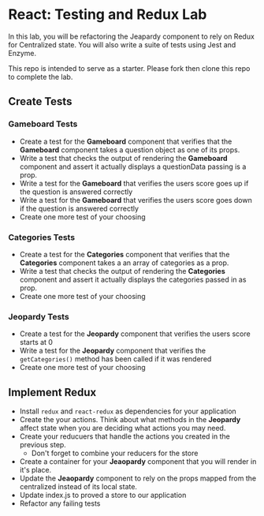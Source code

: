 # React: Testing and Redux Lab 
In this lab, you will be refactoring the Jeapardy component to rely on Redux for Centralized state. You will also write a suite of tests using Jest and Enzyme.

This repo is intended to serve as a starter. Please fork then clone this repo to complete the lab.

## Create Tests

### Gameboard Tests
* Create a test for the **Gameboard** component that verifies that the **Gameboard** component takes a question object as one of its props.
* Write a test that checks the output of rendering the **Gameboard** component and assert it actually displays a questionData passing is a prop.
* Write a test for the **Gameboard** that verifies the users score goes up if the question is answered correctly
* Write a test for the **Gameboard** that verifies the users score goes down if the question is answered correctly
* Create one more test of your choosing

### Categories Tests
* Create a test for the **Categories** component that verifies that the **Categories** component takes a an array of categories as a prop.
* Write a test that checks the output of rendering the **Categories** component and assert it actually displays the categories passed in as prop.
* Create one more test of your choosing

### Jeopardy Tests
* Create a test for the **Jeopardy** component that verifies the users score starts at 0
* Write a test for the **Jeopardy** component that verifies the `getCategories()` method has been called if it was rendered
* Create one more test of your choosing

## Implement Redux

* Install `redux` and `react-redux` as dependencies for your application
* Create the your actions. Think about what methods in the **Jeopardy** affect state when you are deciding what actions you may need.
* Create your reducuers that handle the actions you created in the previous step. 
  * Don't forget to combine your reducers for the store
* Create a container for your **Jeaopardy** component that you will render in it's place.
* Update the **Jeaopardy** component to rely on the props mapped from the centralized instead of its local state.
* Update index.js to proved a store to our application
* Refactor any failing tests
